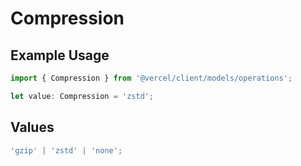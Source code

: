 # Compression

## Example Usage

```typescript
import { Compression } from '@vercel/client/models/operations';

let value: Compression = 'zstd';
```

## Values

```typescript
'gzip' | 'zstd' | 'none';
```
